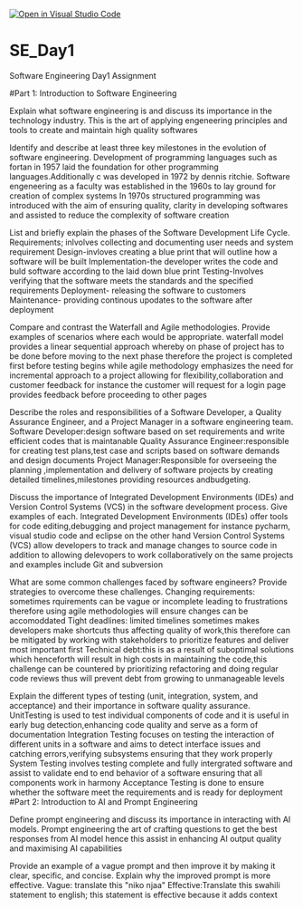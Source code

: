 [![Open in Visual Studio Code](https://classroom.github.com/assets/open-in-vscode-2e0aaae1b6195c2367325f4f02e2d04e9abb55f0b24a779b69b11b9e10269abc.svg)](https://classroom.github.com/online_ide?assignment_repo_id=15582047&assignment_repo_type=AssignmentRepo)
# SE_Day1
Software Engineering Day1 Assignment

#Part 1: Introduction to Software Engineering

Explain what software engineering is and discuss its importance in the technology industry.
This is the art of applying engeneering principles and tools to create and maintain high quality softwares

Identify and describe at least three key milestones in the evolution of software engineering.
Development of programming languages such as fortan in 1957 laid the foundation for other programming languages.Additionally c was developed in 1972 by dennis ritchie.
Software engeneering as a faculty was established in the 1960s to lay ground for creation of complex systems
In 1970s structured programming was introduced with the aim of ensuring quality, clarity in developing softwares and assisted to reduce the complexity of software creation

List and briefly explain the phases of the Software Development Life Cycle.
Requirements; inlvolves collecting and documenting user needs and system requirement
Design-invloves creating a blue print that will outline  how a software will be built
Implementation-the developer writes the code and buld software according to the laid down blue print
Testing-Involves verifying that the software meets the standards and the specified requirements
Deployment- releasing the software to customers
Maintenance- providing continous upodates to the software after deployment

Compare and contrast the Waterfall and Agile methodologies. Provide examples of scenarios where each would be appropriate.
waterfall model provides a linear sequential approach whereby on phase of project has to be done before moving to the next phase therefore the project is completed  first before testing begins while agile methodology emphasizes the need for incremental approach to a project allowing for flexibility,collaboration and customer feedback for instance the customer will request  for a login page provides feedback before proceeding to other pages


Describe the roles and responsibilities of a Software Developer, a Quality Assurance Engineer, and a Project Manager in a software engineering team.
Software Developer:design software based on set requirements and write efficient codes that is maintanable
Quality Assurance Engineer:responsible for creating test plans,test case and scripts based on software demands and design documents
 Project Manager:Responsible for overseeing the planning ,implementation and delivery of software projects by creating detailed timelines,milestones providing resources andbudgeting.

Discuss the importance of Integrated Development Environments (IDEs) and Version Control Systems (VCS) in the software development process. Give examples of each.
Integrated Development Environments (IDEs) offer tools for code editing,debugging and project management for instance pycharm, visual studio code and eclipse on the other hand Version Control Systems (VCS) allow developers to track and manage changes to source code in addition to allowing delevopers to work collaboratively on the same projects and examples include Git and subversion

What are some common challenges faced by software engineers? Provide strategies to overcome these challenges.
Changing requirements: sometimes rquirements can be vague or incomplete leading to frustrations therefore using agile methodologies will ensure changes can be accomoddated
Tight deadlines: limited timelines sometimes makes developers make shortcuts thus affecting quality of work,this therefore can be mitigated by working with stakeholders to prioritize features and deliver most important first
Technical debt:this is as a result of suboptimal solutions which henceforth will result in high costs in maintaining the code,this challenge can be countered by prioritizing refactoring and doing regular code reviews thus will prevent debt from growing to unmanageable levels

Explain the different types of testing (unit, integration, system, and acceptance) and their importance in software quality assurance.
UnitTesting is used to test individual components of  code and it is useful in early bug detection,enhancing code quality and serve  as a form of documentation
Integration Testing focuses on testing the interaction of different units in a software and aims to detect interface issues and catching errors,verifying subsystems ensuring that they work properly
System Testing involves testing complete and fully intergrated software and assist to validate end to end behavior of a software ensuring that all components work in harmony
Acceptance Testing is done to ensure whether the software meet the requirements and is ready for deployment
#Part 2: Introduction to AI and Prompt Engineering


Define prompt engineering and discuss its importance in interacting with AI models.
Prompt engineering the art of crafting questions to get the best responses from AI model  hence this assist  in enhancing AI output quality and maximising AI capabilities

Provide an example of a vague prompt and then improve it by making it clear, specific, and concise. Explain why the improved prompt is more effective.
Vague: translate this "niko njaa"
Effective:Translate this  swahili statement to english; this statement is effective because it adds context
